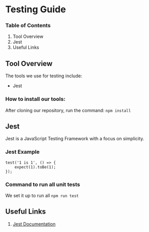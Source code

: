 # Testing Guide
### Table of Contents

1.  Tool Overview
2.  Jest
2.  Useful Links

## Tool Overview
The tools we use for testing include:
-   Jest

### How to install our tools:
After cloning our repository, run the command:
`npm install`

## Jest
Jest is a JavaScript Testing Framework with a focus on simplicity.

### Jest Example
```
test('1 is 1', () => {
	expect(1).toBe(1);
});
```
### Command to run all unit tests
We set it up to run all 
```npm run test```

## Useful Links
1. [Jest Documentation](https://jestjs.io/docs/en/getting-started)

